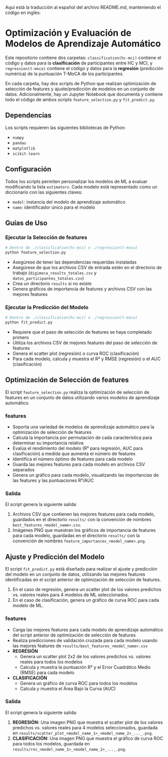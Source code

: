 Aquí está la traducción al español del archivo README.md, manteniendo el código en inglés:

# Optimización y Evaluación de Modelos de Aprendizaje Automático

Este repositorio contiene dos carpetas: `classification(hc-mci)` contiene el código y datos para la **clasificación** de participantes entre HC y MCI, y `regression(t-moca)` contiene el código y datos para la **regresión** (predicción numérica) de la puntuación T-MoCA de los participantes.

En cada carpeta, hay dos scripts de Python que realizan optimización de selección de features y ajuste/predicción de modelos en un conjunto de datos. Adicionalmente, hay un Jupyter Notebook que documenta y contiene todo el código de ambos scripts `feature_selection.py` y `fit_predict.py`.

## Dependencias
Los scripts requieren las siguientes bibliotecas de Python:
- `numpy`
- `pandas`
- `matplotlib`
- `scikit-learn`

## Configuración
Todos los scripts permiten personalizar los modelos de ML a evaluar modificando la lista `estimators`. Cada modelo está representado como un diccionario con las siguientes claves:
- `model`: instancia del modelo de aprendizaje automático
- `name`: identificador único para el modelo

## Guías de Uso

### Ejecutar la Selección de features
```bash
# Dentro de ./classification(hc-mci) o ./regression(t-moca)
python feature_selection.py
```
- Asegúrese de tener las dependencias requeridas instaladas
- Asegúrese de que los archivos CSV de entrada estén en el directorio de trabajo (`digimoca_results_totales.csv` y `datos_participantes_totales.csv`)
- Crea un directorio `results` si no existe
- Genera gráficos de importancia de features y archivos CSV con las mejores features

### Ejecutar la Predicción del Modelo
```bash
# Dentro de ./classification(hc-mci) o ./regression(t-moca)
python fit_predict.py
```
- Requiere que el paso de selección de features se haya completado primero
- Utiliza los archivos CSV de mejores features del paso de selección de features
- Genera el scatter plot (regresión) o curva ROC (clasificación)
- Para cada modelo, calcula y muestra el R² y RMSE (regresión) o el AUC (clasificación)

## Optimización de Selección de features

El script `feature_selection.py` realiza la optimización de selección de features en un conjunto de datos utilizando varios modelos de aprendizaje automático.

### features
- Soporta una variedad de modelos de aprendizaje automático para la optimización de selección de features
- Calcula la importancia por permutación de cada característica para determinar su importancia relativa
- Evalúa el rendimiento del modelo (R² para regresión, AUC para clasificación) a medida que aumenta el número de features
- Identifica el número óptimo de features para cada modelo
- Guarda las mejores features para cada modelo en archivos CSV separados
- Genera un gráfico para cada modelo, visualizando las importancias de las features y las puntuaciones R²/AUC

### Salida
El script genera la siguiente salida:
1. Archivos CSV que contienen las mejores features para cada modelo, guardados en el directorio `results/` con la convención de nombres `best_features_<model_name>.csv`.
2. Imágenes PNG que muestran los gráficos de importancia de features para cada modelo, guardadas en el directorio `results/` con la convención de nombres `feature_importances_<model_name>.png`.

## Ajuste y Predicción del Modelo

El script `fit_predict.py` está diseñado para realizar el ajuste y predicción del modelo en un conjunto de datos, utilizando las mejores features identificadas en el script anterior de optimización de selección de features.

1. En el caso de regresión, genera un scatter plot de los valores predichos vs. valores reales para 4 modelos de ML seleccionados.
2. En el caso de clasificación, genera un gráfico de curva ROC para cada modelo de ML.

### features
- Carga las mejores features para cada modelo de aprendizaje automático del script anterior de optimización de selección de features
- Realiza predicciones de validación cruzada para cada modelo usando las mejores features de `results/best_features_<model_name>.csv`
- **REGRESIÓN**
    - Genera un scatter plot 2x2 de los valores predichos vs. valores reales para todos los modelos
    - Calcula y muestra la puntuación R² y el Error Cuadrático Medio (RMSE) para cada modelo
- **CLASIFICACIÓN**
    - Genera un gráfico de curva ROC para todos los modelos
    - Calcula y muestra el Área Bajo la Curva (AUC)

### Salida
El script genera la siguiente salida:
1. **REGRESIÓN:** Una imagen PNG que muestra el scatter plot de los valores predichos vs. valores reales para 4 modelos seleccionados, guardada en `results/scatter_plot_<model_name_1>_<model_name_2>_..._.png`.
2. **CLASIFICACIÓN:** Una imagen PNG que muestra el gráfico de curva ROC para todos los modelos, guardada en `results/roc_<model_name_1>_<model_name_2>_..._.png`.